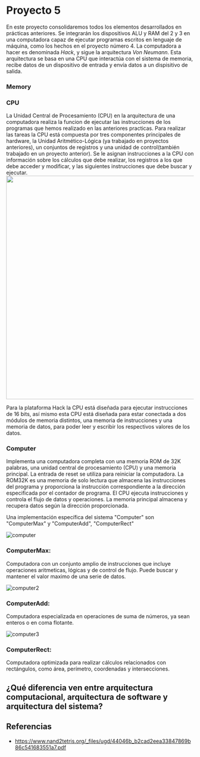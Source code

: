 # Proyecto 5
En este proyecto consolidaremos todos los elementos desarrollados en prácticas anteriores. Se integrarán los dispositivos ALU y RAM del 2 y 3 en una computadora capaz de ejecutar programas escritos en lenguaje de máquina, como los hechos en el proyecto número 4. La computadora a hacer es denominada *Hack*, y sigue la arquitectura *Von Neumann*. Esta arquitectura se basa en una CPU que interactúa con el sistema de memoria, recibe datos de un dispositivo de entrada y envía datos a un dispisitivo de salida.

### Memory

### CPU
La Unidad Central de Procesamiento (CPU) en la arquitectura de una computadora realiza la funcion de ejecutar las instrucciones de los programas que hemos realizado en las anteriores practicas. Para realizar las tareas la CPU está compuesta por tres componentes principales de hardware, la Unidad Aritmético-Lógica (ya trabajado en proyectos anteriores), un conjuntos de registros y una unidad de control(también trabajado en un proyecto anterior). Se le asignan instrucciones a la CPU con información sobre los cálculos que debe realizar, los registros a los que debe acceder y modificar, y las siguientes instrucciones que debe buscar y ejecutar.  
<img width="600" src="https://media.geeksforgeeks.org/wp-content/uploads/20230713124824/Components-of-computer-copy.webp">  

Para la plataforma Hack la CPU está diseñada para ejecutar instrucciones de 16 bits, así mismo esta CPU está diseñada para estar conectada a dos módulos de memoria distintos, una memoria de instrucciones y una memoria de datos, para poder leer y escribir los respectivos valores de los datos.


### Computer
Implementa una computadora completa con una memoria ROM de 32K palabras, una unidad central de procesamiento (CPU) y una memoria principal. La entrada de reset se utiliza para reiniciar la computadora. La ROM32K es una memoria de solo lectura que almacena las instrucciones del programa y proporciona la instrucción correspondiente a la dirección especificada por el contador de programa. El CPU ejecuta instrucciones y controla el flujo de datos y operaciones. La memoria principal almacena y recupera datos según la dirección proporcionada.

Una implementación específica del sistema "Computer" son "ComputerMax" y "ComputerAdd", "ComputerRect"

![computer](https://github.com/skipword/Navi/assets/159462338/8fdf73a9-c4c3-4455-bde1-b2d7e28752ec)

### ComputerMax:
Computadora con un conjunto amplio de instrucciones que incluye operaciones aritmeticas, lógicas y de control de flujo. Puede buscar y mantener el valor maximo de una serie de datos.

![computer2](https://github.com/skipword/Navi/assets/159462338/38ea4dd6-50de-4698-8bc6-57db9442793e)

### ComputerAdd:
Computadora especializada en operaciones de suma de números, ya sean enteros o en coma flotante.

![computer3](https://github.com/skipword/Navi/assets/159462338/0cbb79a2-9b41-4ee6-8a46-86aa1f19877e)

### ComputerRect:
Computadora optimizada para realizar cálculos relacionados con rectángulos, como área, perímetro, coordenadas y intersecciones.


## ¿Qué diferencia ven entre arquitectura computacional, arquitectura de software y arquitectura del sistema? 


## Referencias
- https://www.nand2tetris.org/_files/ugd/44046b_b2cad2eea33847869b86c541683551a7.pdf
